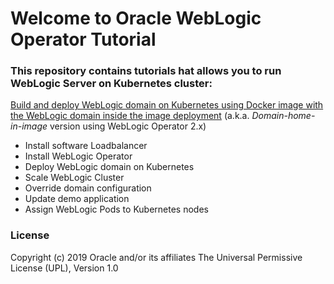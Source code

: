 # Welcome to Oracle WebLogic Operator Tutorial #

### This repository contains tutorials hat allows you to run WebLogic Server on Kubernetes cluster: ###

[Build and deploy WebLogic domain on Kubernetes using Docker image with the WebLogic domain inside the image deployment](tutorials/domain.home.in.image_short.md)
(a.k.a. *Domain-home-in-image* version using WebLogic Operator 2.x)
  - Install software Loadbalancer
  - Install WebLogic Operator
  - Deploy WebLogic domain on Kubernetes
  - Scale WebLogic Cluster
  - Override domain configuration
  - Update demo application
  - Assign WebLogic Pods to Kubernetes nodes



### License ###
Copyright (c) 2019 Oracle and/or its affiliates
The Universal Permissive License (UPL), Version 1.0
